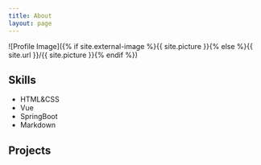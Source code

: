 ```yaml
---
title: About
layout: page
---
```

![Profile Image]({% if site.external-image %}{{ site.picture }}{% else %}{{ site.url }}/{{ site.picture }}{% endif %})

<p></p>

<h2>Skills</h2>

<ul class="skill-list">
	<li>HTML&CSS</li>
	<li>Vue</li>
	<li>SpringBoot</li>
	<li>Markdown</li>
</ul>

<h2>Projects</h2>

<ul>
</ul>
